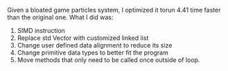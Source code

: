Given a bloated game particles system, I optimized it torun 4.41 time faster than the original one. What I did was:
1. SIMD instruction
2. Replace std Vector with customized linked list
3. Change user defined data alignment to reduce its size
4. Change primitive data types to better fit the program
5. Move methods that only need to be called once outside of loop.